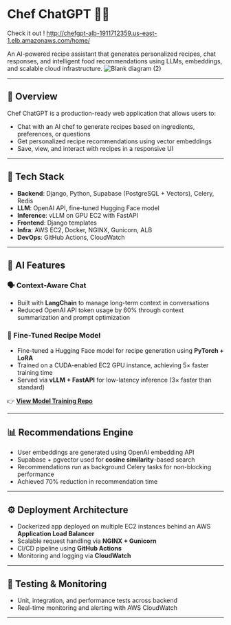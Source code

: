 
# Chef ChatGPT 🍳🧠

Check it out ! http://chefgpt-alb-1911712359.us-east-1.elb.amazonaws.com/home/

An AI-powered recipe assistant that generates personalized recipes, chat responses, and intelligent food recommendations using LLMs, embeddings, and scalable cloud infrastructure.
![Blank diagram (2)](https://github.com/user-attachments/assets/6a8b1771-2d56-4dd0-bfcd-ca8047fda3e6)

---

## 🚀 Overview

Chef ChatGPT is a production-ready web application that allows users to:
- Chat with an AI chef to generate recipes based on ingredients, preferences, or questions
- Get personalized recipe recommendations using vector embeddings
- Save, view, and interact with recipes in a responsive UI

---

## 🧱 Tech Stack

- **Backend**: Django, Python, Supabase (PostgreSQL + Vectors), Celery, Redis
- **LLM**: OpenAI API, fine-tuned Hugging Face model
- **Inference**: vLLM on GPU EC2 with FastAPI
- **Frontend**: Django templates
- **Infra**: AWS EC2, Docker, NGINX, Gunicorn, ALB
- **DevOps**: GitHub Actions, CloudWatch

---

## 🧠 AI Features

### 🗣️ Context-Aware Chat

- Built with **LangChain** to manage long-term context in conversations
- Reduced OpenAI API token usage by 60% through context summarization and prompt optimization

### 🍲 Fine-Tuned Recipe Model

- Fine-tuned a Hugging Face model for recipe generation using **PyTorch + LoRA**
- Trained on a CUDA-enabled EC2 GPU instance, achieving 5× faster training time
- Served via **vLLM + FastAPI** for low-latency inference (3× faster than standard)

👉 **[View Model Training Repo](https://github.com/yuvaldanino/recipe_data/tree/main)**

---

## 📊 Recommendations Engine

- User embeddings are generated using OpenAI embedding API
- Supabase + pgvector used for **cosine similarity**-based search
- Recommendations run as background Celery tasks for non-blocking performance
- Achieved 70% reduction in recommendation time

---

## ⚙️ Deployment Architecture

- Dockerized app deployed on multiple EC2 instances behind an AWS **Application Load Balancer**
- Scalable request handling via **NGINX + Gunicorn**
- CI/CD pipeline using **GitHub Actions**
- Monitoring and logging via **CloudWatch**

---

## 🧪 Testing & Monitoring

- Unit, integration, and performance tests across backend
- Real-time monitoring and alerting with AWS CloudWatch

---




